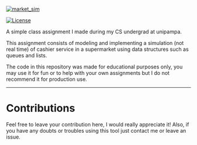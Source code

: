 [![market_sim](https://live.staticflickr.com/65535/52084613577_537c115fd4_k.jpg)]()

[![License](https://img.shields.io/badge/license-MIT-informational.svg)](https://opensource.org/licenses/MIT)

A simple class assignment I made during my CS undergrad at unipampa.

This assignment consists of modeling and implementing a simulation (not real time) of cashier service in a supermarket using data structures such as queues and lists.

The code in this repository was made for educational purposes only, you may use it for fun or to help with your own assignments but I do not recommend it for production use.

---

# Contributions

Feel free to leave your contribution here, I would really appreciate it!
Also, if you have any doubts or troubles using this tool just contact me or leave an issue.
